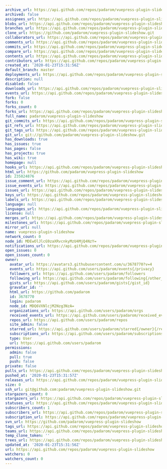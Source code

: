 ```yaml
---
archive_url: https://api.github.com/repos/padarom/vuepress-plugin-slideshow/{archive_format}{/ref}
archived: false
assignees_url: https://api.github.com/repos/padarom/vuepress-plugin-slideshow/assignees{/user}
blobs_url: https://api.github.com/repos/padarom/vuepress-plugin-slideshow/git/blobs{/sha}
branches_url: https://api.github.com/repos/padarom/vuepress-plugin-slideshow/branches{/branch}
clone_url: https://github.com/padarom/vuepress-plugin-slideshow.git
collaborators_url: https://api.github.com/repos/padarom/vuepress-plugin-slideshow/collaborators{/collaborator}
comments_url: https://api.github.com/repos/padarom/vuepress-plugin-slideshow/comments{/number}
commits_url: https://api.github.com/repos/padarom/vuepress-plugin-slideshow/commits{/sha}
compare_url: https://api.github.com/repos/padarom/vuepress-plugin-slideshow/compare/{base}...{head}
contents_url: https://api.github.com/repos/padarom/vuepress-plugin-slideshow/contents/{+path}
contributors_url: https://api.github.com/repos/padarom/vuepress-plugin-slideshow/contributors
created_at: '2020-01-23T15:31:56Z'
default_branch: master
deployments_url: https://api.github.com/repos/padarom/vuepress-plugin-slideshow/deployments
description: null
disabled: false
downloads_url: https://api.github.com/repos/padarom/vuepress-plugin-slideshow/downloads
events_url: https://api.github.com/repos/padarom/vuepress-plugin-slideshow/events
fork: false
forks: 0
forks_count: 0
forks_url: https://api.github.com/repos/padarom/vuepress-plugin-slideshow/forks
full_name: padarom/vuepress-plugin-slideshow
git_commits_url: https://api.github.com/repos/padarom/vuepress-plugin-slideshow/git/commits{/sha}
git_refs_url: https://api.github.com/repos/padarom/vuepress-plugin-slideshow/git/refs{/sha}
git_tags_url: https://api.github.com/repos/padarom/vuepress-plugin-slideshow/git/tags{/sha}
git_url: git://github.com/padarom/vuepress-plugin-slideshow.git
has_downloads: true
has_issues: true
has_pages: false
has_projects: true
has_wiki: true
homepage: null
hooks_url: https://api.github.com/repos/padarom/vuepress-plugin-slideshow/hooks
html_url: https://github.com/padarom/vuepress-plugin-slideshow
id: 235824876
issue_comment_url: https://api.github.com/repos/padarom/vuepress-plugin-slideshow/issues/comments{/number}
issue_events_url: https://api.github.com/repos/padarom/vuepress-plugin-slideshow/issues/events{/number}
issues_url: https://api.github.com/repos/padarom/vuepress-plugin-slideshow/issues{/number}
keys_url: https://api.github.com/repos/padarom/vuepress-plugin-slideshow/keys{/key_id}
labels_url: https://api.github.com/repos/padarom/vuepress-plugin-slideshow/labels{/name}
language: null
languages_url: https://api.github.com/repos/padarom/vuepress-plugin-slideshow/languages
license: null
merges_url: https://api.github.com/repos/padarom/vuepress-plugin-slideshow/merges
milestones_url: https://api.github.com/repos/padarom/vuepress-plugin-slideshow/milestones{/number}
mirror_url: null
name: vuepress-plugin-slideshow
network_count: 0
node_id: MDEwOlJlcG9zaXRvcnkyMzU4MjQ4NzY=
notifications_url: https://api.github.com/repos/padarom/vuepress-plugin-slideshow/notifications{?since,all,participating}
open_issues: 0
open_issues_count: 0
owner:
  avatar_url: https://avatars3.githubusercontent.com/u/3678770?v=4
  events_url: https://api.github.com/users/padarom/events{/privacy}
  followers_url: https://api.github.com/users/padarom/followers
  following_url: https://api.github.com/users/padarom/following{/other_user}
  gists_url: https://api.github.com/users/padarom/gists{/gist_id}
  gravatar_id: ''
  html_url: https://github.com/padarom
  id: 3678770
  login: padarom
  node_id: MDQ6VXNlcjM2Nzg3NzA=
  organizations_url: https://api.github.com/users/padarom/orgs
  received_events_url: https://api.github.com/users/padarom/received_events
  repos_url: https://api.github.com/users/padarom/repos
  site_admin: false
  starred_url: https://api.github.com/users/padarom/starred{/owner}{/repo}
  subscriptions_url: https://api.github.com/users/padarom/subscriptions
  type: User
  url: https://api.github.com/users/padarom
permissions:
  admin: false
  pull: true
  push: false
private: false
pulls_url: https://api.github.com/repos/padarom/vuepress-plugin-slideshow/pulls{/number}
pushed_at: '2020-01-23T15:31:57Z'
releases_url: https://api.github.com/repos/padarom/vuepress-plugin-slideshow/releases{/id}
size: 0
ssh_url: git@github.com:padarom/vuepress-plugin-slideshow.git
stargazers_count: 0
stargazers_url: https://api.github.com/repos/padarom/vuepress-plugin-slideshow/stargazers
statuses_url: https://api.github.com/repos/padarom/vuepress-plugin-slideshow/statuses/{sha}
subscribers_count: 1
subscribers_url: https://api.github.com/repos/padarom/vuepress-plugin-slideshow/subscribers
subscription_url: https://api.github.com/repos/padarom/vuepress-plugin-slideshow/subscription
svn_url: https://github.com/padarom/vuepress-plugin-slideshow
tags_url: https://api.github.com/repos/padarom/vuepress-plugin-slideshow/tags
teams_url: https://api.github.com/repos/padarom/vuepress-plugin-slideshow/teams
temp_clone_token: ''
trees_url: https://api.github.com/repos/padarom/vuepress-plugin-slideshow/git/trees{/sha}
updated_at: '2020-01-23T15:31:56Z'
url: https://api.github.com/repos/padarom/vuepress-plugin-slideshow
watchers: 0
watchers_count: 0
---
```


